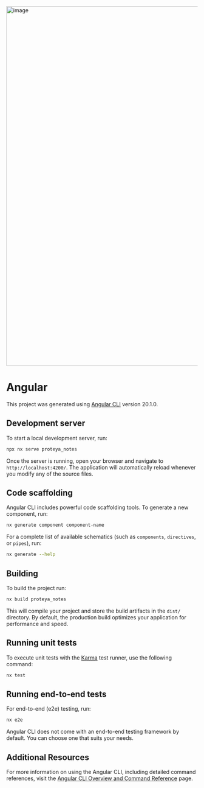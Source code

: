 <img width="1920" height="945" alt="image" src="https://github.com/user-attachments/assets/a0b4bafb-3899-4a3b-b6ba-749ff9772ced" />


# Angular

This project was generated using [Angular CLI](https://github.com/angular/angular-cli) version 20.1.0.

## Development server

To start a local development server, run:

```bash
npx nx serve proteya_notes
```

Once the server is running, open your browser and navigate to `http://localhost:4200/`. The application will automatically reload whenever you modify any of the source files.

## Code scaffolding

Angular CLI includes powerful code scaffolding tools. To generate a new component, run:

```bash
nx generate component component-name
```

For a complete list of available schematics (such as `components`, `directives`, or `pipes`), run:

```bash
nx generate --help
```

## Building

To build the project run:

```bash
nx build proteya_notes
```

This will compile your project and store the build artifacts in the `dist/` directory. By default, the production build optimizes your application for performance and speed.

## Running unit tests

To execute unit tests with the [Karma](https://karma-runner.github.io) test runner, use the following command:

```bash
nx test
```

## Running end-to-end tests

For end-to-end (e2e) testing, run:

```bash
nx e2e
```

Angular CLI does not come with an end-to-end testing framework by default. You can choose one that suits your needs.

## Additional Resources

For more information on using the Angular CLI, including detailed command references, visit the [Angular CLI Overview and Command Reference](https://angular.dev/tools/cli) page.
